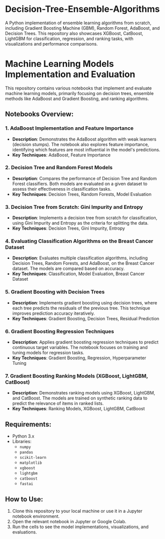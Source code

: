 # Decision-Tree-Ensemble-Algorithms
A Python implementation of ensemble learning algorithms from scratch, including Gradient Boosting Machine (GBM), Random Forest, AdaBoost, and Decision Trees. This repository also showcases XGBoost, CatBoost, LightGBM for classification, regression, and ranking tasks, with visualizations and performance comparisons.

# Machine Learning Models Implementation and Evaluation

This repository contains various notebooks that implement and evaluate machine learning models, primarily focusing on decision trees, ensemble methods like AdaBoost and Gradient Boosting, and ranking algorithms.

## Notebooks Overview:

### 1. **AdaBoost Implementation and Feature Importance**
- **Description**: Demonstrates the AdaBoost algorithm with weak learners (decision stumps). The notebook also explores feature importance, identifying which features are most influential in the model's predictions.
- **Key Techniques**: AdaBoost, Feature Importance

### 2. **Decision Tree and Random Forest Models**
- **Description**: Compares the performance of Decision Tree and Random Forest classifiers. Both models are evaluated on a given dataset to assess their effectiveness in classification tasks.
- **Key Techniques**: Decision Trees, Random Forests, Model Evaluation

### 3. **Decision Tree from Scratch: Gini Impurity and Entropy**
- **Description**: Implements a decision tree from scratch for classification, using Gini Impurity and Entropy as the criteria for splitting the data.
- **Key Techniques**: Decision Trees, Gini Impurity, Entropy

### 4. **Evaluating Classification Algorithms on the Breast Cancer Dataset**
- **Description**: Evaluates multiple classification algorithms, including Decision Trees, Random Forests, and AdaBoost, on the Breast Cancer dataset. The models are compared based on accuracy.
- **Key Techniques**: Classification, Model Evaluation, Breast Cancer Dataset

### 5. **Gradient Boosting with Decision Trees**
- **Description**: Implements gradient boosting using decision trees, where each tree predicts the residuals of the previous tree. This technique improves prediction accuracy iteratively.
- **Key Techniques**: Gradient Boosting, Decision Trees, Residual Prediction

### 6. **Gradient Boosting Regression Techniques**
- **Description**: Applies gradient boosting regression techniques to predict continuous target variables. The notebook focuses on training and tuning models for regression tasks.
- **Key Techniques**: Gradient Boosting, Regression, Hyperparameter Tuning

### 7. **Gradient Boosting Ranking Models (XGBoost, LightGBM, CatBoost)**
- **Description**: Demonstrates ranking models using XGBoost, LightGBM, and CatBoost. The models are trained on synthetic ranking data to predict the relevance of items in ranked lists.
- **Key Techniques**: Ranking Models, XGBoost, LightGBM, CatBoost

## Requirements:
- Python 3.x
- Libraries:
  - `numpy`
  - `pandas`
  - `scikit-learn`
  - `matplotlib`
  - `xgboost`
  - `lightgbm`
  - `catboost`
  - `fastai`

## How to Use:
1. Clone this repository to your local machine or use it in a Jupyter notebook environment.
2. Open the relevant notebook in Jupyter or Google Colab.
3. Run the cells to see the model implementations, visualizations, and evaluations.


